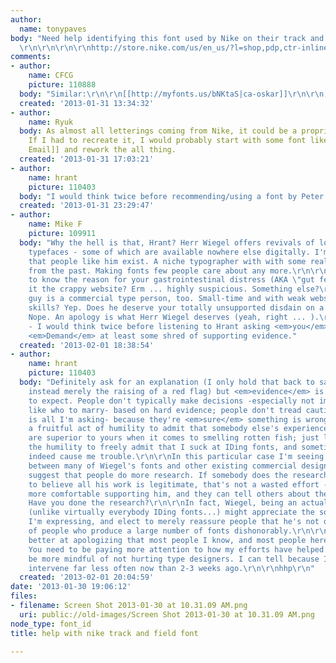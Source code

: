 ```yaml
---
author:
  name: tonypaves
body: "Need help identifying this font used by Nike on their track and field shirt.
  \r\n\r\n\r\n\r\nhttp://store.nike.com/us/en_us/?l=shop,pdp,ctr-inline/cid-1/pid-655557"
comments:
- author:
    name: CFCG
    picture: 110888
  body: "Similar:\r\n\r\n[[http://myfonts.us/bNKtaS|ca-oskar]]\r\n\r\n[[http://myfonts.us/YrzBZD|atrament]]\r\n\r\n[[http://myfonts.us/rRD1HY|driver-gothic]]"
  created: '2013-01-31 13:34:32'
- author:
    name: Ryuk
  body: As almost all letterings coming from Nike, it could be a proprietary typeface.
    If I had to recreate it, I would probably start with some font like [[http://www.myfonts.com/fonts/jnlevine/canby/|Canby]]/[[http://www.myfonts.com/fonts/chank/liquorstore/|Liquorstore]]/[[http://www.letterbox.net.au/berber|Berber]]/[[http://www.myfonts.com/fonts/hipopotam/olifant/|Olifant]]/[[http://www.peter-wiegel.de/Fonts/index.html|Berlin
    Email]] and rework the all thing.
  created: '2013-01-31 17:03:21'
- author:
    name: hrant
    picture: 110403
  body: "I would think twice before recommending/using a font by Peter Wiegel.\r\n\r\nhhp\r\n"
  created: '2013-01-31 23:29:47'
- author:
    name: Mike F
    picture: 109911
  body: "Why the hell is that, Hrant? Herr Wiegel offers revivals of lots of old Deutsche
    typefaces - some of which are available nowhere else digitally. I'm <em>grateful</em>
    that people like him exist. A niche typographer with with some really cool offerings
    from the past. Making fonts few people care about any more.\r\n\r\nI am fascinated
    to know the reason for your gastrointestinal distress (AKA \"gut feeling\"). Is
    it the crappy website? Erm ... highly suspicious. Something else?\r\n\r\nThis
    guy is a commercial type person, too. Small-time and with weak website development
    skills? Yep. Does he deserve your totally unsupported disdain on a public forum?
    Nope. An apology is what Herr Wiegel deserves (yeah, right ... ).\r\n\r\nFolks
    - I would think twice before listening to Hrant asking <em>you</em> to think twice.
    <em>Demand</em> at least some shred of supporting evidence."
  created: '2013-02-01 18:38:54'
- author:
    name: hrant
    picture: 110403
  body: "Definitely ask for an explanation (I only hold that back to save time - favoring
    instead merely the raising of a red flag) but <em>evidence</em> is often too much
    to expect. People don't typically make decisions -especially not important ones,
    like who to marry- based on hard evidence; people don't tread cautiously -which
    is all I'm asking- because they're <em>sure</em> something is wrong. And it's
    a fruitful act of humility to admit that somebody else's experience/instincts
    are superior to yours when it comes to smelling rotten fish; just like I have
    the humility to freely admit that I suck at IDing fonts, and sometimes that does
    indeed cause me trouble.\r\n\r\nIn this particular case I'm seeing enough similarities
    between many of Wiegel's fonts and other existing commercial designs to simply
    suggest that people do more research. If somebody does the research and comes
    to believe all his work is legitimate, that's not a wasted effort - they can feel
    more comfortable supporting him, and they can tell others about their findings.
    Have you done the research?\r\n\r\nIn fact, Wiegel, being an actual type designer
    (unlike virtually everybody IDing fonts...) might appreciate the sort of caution
    I'm expressing, and elect to merely reassure people that he's not one of the <em>majority</em>
    of people who produce a large number of fonts dishonorably.\r\n\r\nBTW Mike, I'm
    better at apologizing that most people I know, and most people here, and you.
    You need to be paying more attention to how my efforts have helped people here
    be more mindful of not hurting type designers. I can tell because I'm having to
    intervene far less often now than 2-3 weeks ago.\r\n\r\nhhp\r\n"
  created: '2013-02-01 20:04:59'
date: '2013-01-30 19:06:12'
files:
- filename: Screen Shot 2013-01-30 at 10.31.09 AM.png
  uri: public://old-images/Screen Shot 2013-01-30 at 10.31.09 AM.png
node_type: font_id
title: help with nike track and field font

---
```

